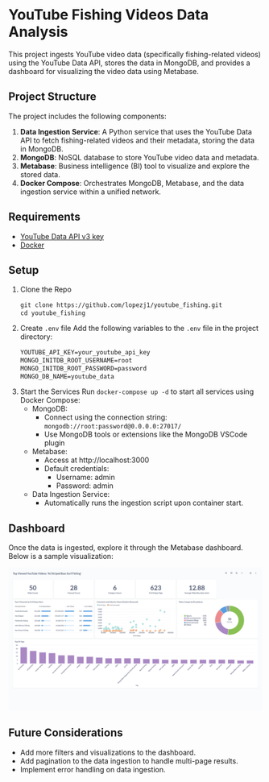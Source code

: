 # YouTube Fishing Videos Data Analysis

This project ingests YouTube video data (specifically fishing-related videos) using the YouTube Data API, stores the data in MongoDB, and provides a dashboard for visualizing the video data using Metabase.

## Project Structure
The project includes the following components:
1. **Data Ingestion Service**: A Python service that uses the YouTube Data API to fetch fishing-related videos and their metadata, storing the data in MongoDB.
2. **MongoDB**: NoSQL database to store YouTube video data and metadata.
3. **Metabase**: Business intelligence (BI) tool to visualize and explore the stored data.
4. **Docker Compose**: Orchestrates MongoDB, Metabase, and the data ingestion service within a unified network.
   
## Requirements
- [YouTube Data API v3 key](https://developers.google.com/youtube/v3/getting-started)
- [Docker](https://docs.docker.com/get-started/)

## Setup
1. Clone the Repo
    ```
    git clone https://github.com/lopezj1/youtube_fishing.git
    cd youtube_fishing
    ```
2. Create `.env` file 
   Add the following variables to the `.env` file in the project directory:
    ```
    YOUTUBE_API_KEY=your_youtube_api_key
    MONGO_INITDB_ROOT_USERNAME=root
    MONGO_INITDB_ROOT_PASSWORD=password
    MONGO_DB_NAME=youtube_data
    ```
3. Start the Services
   Run `docker-compose up -d` to start all services using Docker Compose:
   - MongoDB: 
     - Connect using the connection string: `mongodb://root:password@0.0.0.0:27017/`
     - Use MongoDB tools or extensions like the MongoDB VSCode plugin
   - Metabase:
     - Access at http://localhost:3000
     - Default credentials:
       - Username: admin
       - Password: admin
   - Data Ingestion Service:
     - Automatically runs the ingestion script upon container start.

## Dashboard
Once the data is ingested, explore it through the Metabase dashboard. Below is a sample visualization:

![Dashboard](./img/dashboard.png)

## Future Considerations
- Add more filters and visualizations to the dashboard.
- Add pagination to the data ingestion to handle multi-page results.
- Implement error handling on data ingestion.